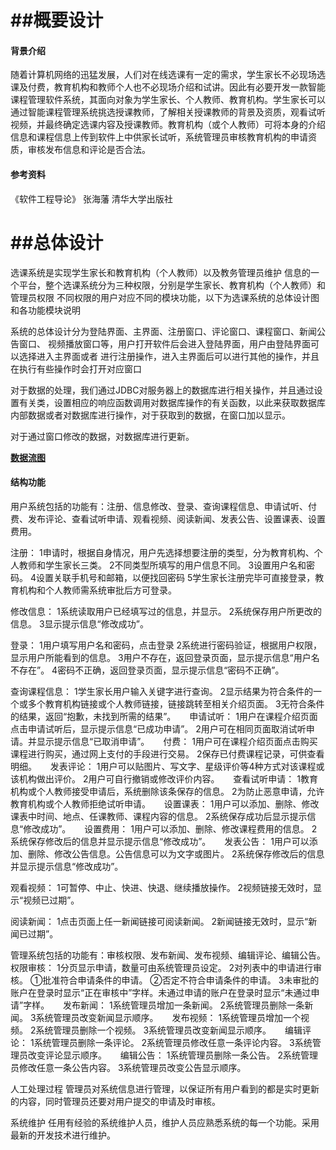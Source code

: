 # ##概要设计

#### 背景介绍

随着计算机网络的迅猛发展，人们对在线选课有一定的需求，学生家长不必现场选课及付费，教育机构和教师个人也不必现场介绍和试讲。因此有必要开发一款智能课程管理软件系统，其面向对象为学生家长、个人教师、教育机构。学生家长可以通过智能课程管理系统挑选授课教师，了解相关授课教师的背景及资质，观看试听视频，并最终确定选课内容及授课教师。教育机构（或个人教师）可将本身的介绍信息和课程信息上传到软件上中供家长试听，系统管理员审核教育机构的申请资质，审核发布信息和评论是否合法。

#### 参考资料

《软件工程导论》 张海藩 清华大学出版社

# ##总体设计

选课系统是实现学生家长和教育机构（个人教师）以及教务管理员维护
信息的一个平台，整个选课系统分为三种权限，分别是学生家长、教育机构（个人教师）和管理员权限
不同权限的用户对应不同的模块功能，以下为选课系统的总体设计图和各功能模块说明

系统的总体设计分为登陆界面、主界面、注册窗口、评论窗口、课程窗口、新闻公告窗口、
视频播放窗口等，用户打开软件后会进入登陆界面，用户由登陆界面可以选择进入主界面或者
进行注册操作，进入主界面后可以进行其他的操作，并且在执行有些操作时会打开对应窗口

对于数据的处理，我们通过JDBC对服务器上的数据库进行相关操作，并且通过设置有关类，设置相应的响应函数调用对数据库操作的有关函数，以此来获取数据库内部数据或者对数据库进行操作，对于获取到的数据，在窗口加以显示。

对于通过窗口修改的数据，对数据库进行更新。



**<u>数据流图</u>**













#### 结构功能

用户系统包括的功能有：注册、信息修改、登录、查询课程信息、申请试听、付费、发布评论、查看试听申请、观看视频、阅读新闻、发表公告、设置课表、设置费用。

注册：
1申请时，根据自身情况，用户先选择想要注册的类型，分为教育机构、个人教师和学生家长三类。
2不同类型所填写的用户信息不同。
3设置用户名和密码。
4设置关联手机号和邮箱，以便找回密码
5学生家长注册完毕可直接登录，教育机构和个人教师需系统审批后方可登录。

修改信息：
1系统读取用户已经填写过的信息，并显示。
2系统保存用户所更改的信息。
3显示提示信息“修改成功”。

登录：
1用户填写用户名和密码，点击登录
2系统进行密码验证，根据用户权限，显示用户所能看到的信息。
3用户不存在，返回登录页面，显示提示信息“用户名不存在”。
4密码不正确，返回登录页面，显示提示信息“密码不正确”。

查询课程信息：
1学生家长用户输入关键字进行查询。
2显示结果为符合条件的一个或多个教育机构链接或个人教师链接，链接跳转至相关介绍页面。
3无符合条件的结果，返回“抱歉，未找到所需的结果”。
 
申请试听：
1用户在课程介绍页面点击申请试听后，显示提示信息“已成功申请”。
2用户可在相同页面取消试听申请。并显示提示信息“已取消申请”。
 
付费：
1用户可在课程介绍页面点击购买课程进行购买，通过网上支付的手段进行交易。
2保存已付费课程记录，可供查看明细。
 
发表评论：
1用户可以贴图片、写文字、星级评价等4种方式对该课程或该机构做出评价。
2用户可自行撤销或修改评价内容。
 
查看试听申请：
1教育机构或个人教师接受申请后，系统删除该条保存的信息。
2为防止恶意申请，允许教育机构或个人教师拒绝试听申请。
 
设置课表：
1用户可以添加、删除、修改课表中时间、地点、任课教师、课程内容的信息。
2系统保存成功后显示提示信息“修改成功”。
 
设置费用：
1用户可以添加、删除、修改课程费用的信息。
2系统保存修改后的信息并显示提示信息“修改成功”。
 
发表公告：
1用户可以添加、删除、修改公告信息。公告信息可以为文字或图片。
2系统保存修改后的信息并显示提示信息“修改成功”。

观看视频：
1可暂停、中止、快进、快退、继续播放操作。
2视频链接无效时，显示“视频已过期”。

阅读新闻：
1点击页面上任一新闻链接可阅读新闻。
2新闻链接无效时，显示“新闻已过期”。

管理系统包括的功能有：审核权限、发布新闻、发布视频、编辑评论、编辑公告。
权限审核：
1分页显示申请，数量可由系统管理员设定。
2对列表中的申请进行审核。
①批准符合申请条件的申请。
②否定不符合申请条件的申请。
3未审批的账户在登录时显示“正在审核中”字样。未通过申请的账户在登录时显示“未通过申请”字样。
 
发布新闻：
1系统管理员增加一条新闻。
2系统管理员删除一条新闻。
3系统管理员改变新闻显示顺序。
 
发布视频：
1系统管理员增加一个视频。
2系统管理员删除一个视频。
3系统管理员改变新闻显示顺序。
 
编辑评论：
1系统管理员删除一条评论。
2系统管理员修改任意一条评论内容。
3系统管理员改变评论显示顺序。
 
编辑公告：
1系统管理员删除一条公告。
2系统管理员修改任意一条公告内容。
3系统管理员改变公告显示顺序。

人工处理过程
管理员对系统信息进行管理，以保证所有用户看到的都是实时更新的内容，同时管理员还要对用户提交的申请及时审核。



系统维护
任用有经验的系统维护人员，维护人员应熟悉系统的每一个功能。采用最新的开发技术进行维护。